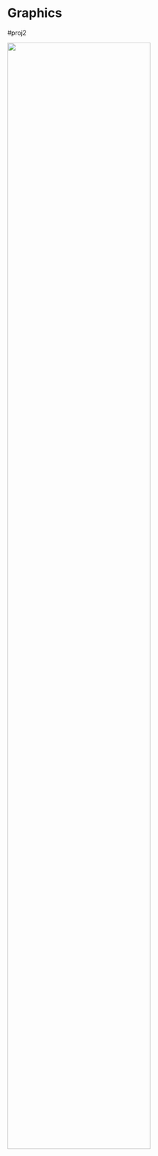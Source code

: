 # Graphics

#proj2

<img width="80%" src="https://user-images.githubusercontent.com/79133019/166618749-363dace3-c83b-47a8-b142-ec0e1df85996.gif"/>
